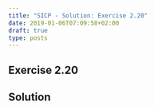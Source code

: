 ```yaml
---
title: "SICP - Solution: Exercise 2.20"
date: 2019-01-06T07:09:58+02:00
draft: true
type: posts
---
```


## Exercise 2.20

## Solution
